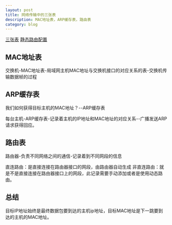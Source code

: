 ```yaml
---
layout: post
title: 网络传输中的三张表 
description: MAC地址表，ARP缓存表，路由表 
category: blog
---
```


[三张表](http://www.educity.cn/net/1284034.html)
[静态路由配置](http://www.jb51.net/network/59230.html)

## MAC地址表

交换机-MAC地址表-局域网主机MAC地址与交换机接口的对应关系的表-交换机传输数据帧的过程

## ARP缓存表

我们如何获得目标主机的MAC地址？--ARP缓存表

每台主机-ARP缓存表-记录着主机的IP地址和MAC地址的对应关系--广播发送ARP请求获得回应。

## 路由表

路由器-负责不同网络之间的通信-记录着到不同网段的信息

直连路由：是直接连接在路由器接口的网段，由路由器自动生成
非直连路由：就是不是直接连接在路由器接口上的网段，此记录需要手动添加或者是使用动态路由。

## 总结

目标IP地址始终是最终数据包要到达的主机ip地址，目标MAC地址是下一跳要到达的主机的MAC地址。

